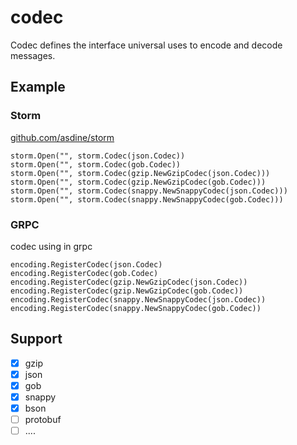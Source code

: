 # codec

Codec defines the interface universal uses to encode and decode messages. 

## Example

### Storm 
 
[github.com/asdine/storm](https://github.com/asdine/storm)
 
```golang
storm.Open("", storm.Codec(json.Codec))
storm.Open("", storm.Codec(gob.Codec))
storm.Open("", storm.Codec(gzip.NewGzipCodec(json.Codec)))
storm.Open("", storm.Codec(gzip.NewGzipCodec(gob.Codec)))
storm.Open("", storm.Codec(snappy.NewSnappyCodec(json.Codec)))
storm.Open("", storm.Codec(snappy.NewSnappyCodec(gob.Codec)))
```

### GRPC

codec using in grpc

```golang
encoding.RegisterCodec(json.Codec)
encoding.RegisterCodec(gob.Codec)
encoding.RegisterCodec(gzip.NewGzipCodec(json.Codec))
encoding.RegisterCodec(gzip.NewGzipCodec(gob.Codec))
encoding.RegisterCodec(snappy.NewSnappyCodec(json.Codec))
encoding.RegisterCodec(snappy.NewSnappyCodec(gob.Codec))
```

## Support

- [x] gzip
- [x] json
- [x] gob
- [x] snappy
- [x] bson
- [ ] protobuf
- [ ] ....
